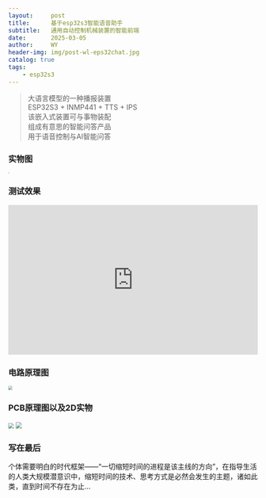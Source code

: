 ```yaml
---
layout:     post
title:      基于esp32s3智能语音助手
subtitle:   通用自动控制机械装置的智能前端
date:       2025-03-05
author:     WY
header-img: img/post-wl-eps32chat.jpg
catalog: true
tags:
    - esp32s3
---
```


> 大语言模型的一种播报装置  
> ESP32S3 + INMP441 + TTS + IPS  
> 该嵌入式装置可与事物装配  
> 组成有意思的智能问答产品  
> 用于语音控制与AI智能问答  

### 实物图  
<img src="https://nibilu.oss-cn-beijing.aliyuncs.com/esp32/202503%E8%AF%AD%E9%9F%B3%E8%81%8A%E5%A4%A9%E5%8A%A9%E6%89%8B01.jpg" style="zoom:15%;" />  

### 测试效果  
<div style="position: relative; padding: 30% 45%;">
  <iframe style="position: absolute; width: 100%; height: 100%; left: 0; top: 0;" src="https://player.bilibili.com/player.html?aid=114107382505304&bvid=BV1mK9sYWEPy&cid=28696707188&page=1&as_wide=1&high_quality=1&danmaku=0&autoplay=0" frameborder="no" scrolling="no"> </iframe>
  </div>   

### 电路原理图  
<img src="https://nibilu.oss-cn-beijing.aliyuncs.com/esp32/202503%E8%AF%AD%E9%9F%B3%E8%81%8A%E5%A4%A9%E5%8A%A9%E6%89%8B%E5%8E%9F%E7%90%86%E5%9B%BE.png" style="zoom:50%;" />  

### PCB原理图以及2D实物  
<img src="https://nibilu.oss-cn-beijing.aliyuncs.com/esp32/202503%E8%AF%AD%E9%9F%B3%E8%81%8A%E5%A4%A9%E5%8A%A9%E6%89%8BPCB%E5%AE%9E%E7%89%A9%E7%BB%84%E5%90%88.png" style="zoom: 67%;" />  
<img src="https://nibilu.oss-cn-beijing.aliyuncs.com/esp32/202503%E8%AF%AD%E9%9F%B3%E8%81%8A%E5%A4%A9%E5%8A%A9%E6%89%8BPCB%E9%99%A2%E9%87%8C%E5%9B%BE%E7%BB%84%E5%90%88.png" style="zoom: 80%;" />  

### 写在最后   
个体需要明白的时代框架——“一切缩短时间的进程是该主线的方向”，在指导生活的人类大规模潜意识中，缩短时间的技术、思考方式是必然会发生的主题，诸如此类，直到时间不存在为止…

